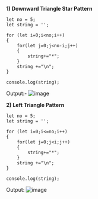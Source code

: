 **1) Downward Triangle Star Pattern**
```
let no = 5;
let string = '';

for (let i=0;i<no;i++)
{
    for(let j=0;j<no-i;j++)
    {
        string+="*";
    }
    string +="\n";
}

console.log(string);
```
Output:- ![image](https://user-images.githubusercontent.com/90952992/180356740-93ab127e-da4c-4604-9ad5-4304aa37808e.png)

**2) Left Triangle Pattern**
```
let no = 5;
let string = '';

for (let i=0;i<=no;i++)
{
    for(let j=0;j<i;j++)
    {
        string+="*";
    }
    string +="\n";
}

console.log(string);
```
Output: ![image](https://user-images.githubusercontent.com/90952992/180357070-eea8eacd-abb2-4b7e-92ea-1e0a2c6113a8.png)
